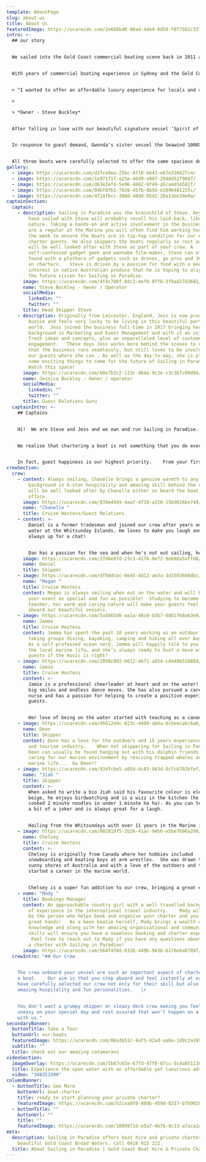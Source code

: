```yaml
---
template: AboutPage
slug: about-us
title: About Us
featuredImage: https://ucarecdn.com/2e668bd0-98ad-4de4-8d50-f8f7581c3377/
intro: >-
  ## our story


  We sailed into the Gold Coast commercial boating scene back in 2011 and thanks to our loyal guests and amazing crew we are thrilled to have grown to where we are now, offering 3 beautiful sailing catamarans for private charters and cruises departing from Marina Mirage.   


  With years of commercial boating experience in Sydney and the Gold Coast including skippering charter boats, water taxis, jet boats and commercial jet skis, Sailing in Paradise owner Steve Buckley brought a new style of sailing experience to the Coast.   


  > "I wanted to offer an affordable luxury experience for locals and visitors to get out on the water and experience the Gold Coast’s beautiful waterways and islands.  But most of all HAVE FUN doing it! "      

  >

  > *Owner - Steve Buckley*


  After falling in love with our beautiful signature vessel ‘Spirit of Gwonda’ (which remains one of the best catamarans on the water for social occasions) the dream became a reality and Sailing in Paradise was born.  


  In response to guest demand, Gwonda's sister vessel the Seawind 1000XL joined our fleet in 2018, followed by Oceans, our deluxe vessel, in 2021!


  All three boats were carefully selected to offer the same spacious deck area, stable sailing and beach landing capabilities.
gallery:
  - image: https://ucarecdn.com/d3fce9ea-25bc-4f10-b643-e67e330427c4/
  - image: https://ucarecdn.com/1a97171f-a25e-46d9-a987-2940d52f9607/
  - image: https://ucarecdn.com/d63e2ef4-5e96-4662-9f49-a5ca4d34582f/
  - image: https://ucarecdn.com/04bf8fb1-7026-457b-8b56-e2890481225c/
  - image: https://ucarecdn.com/4f14fbcc-388d-40dd-85d2-26a13ee39e9a/
captainSection:
  captain:
    - description: Sailing in Paradise was the brainchild of Steve. Any of you who
        have sailed with Steve will probably recall his laid-back, likeable
        nature. Taking a hands-on and active involvement in the business, if you
        are a regular at the Marina you will often find him working hard during
        the week to ensure the boats are in tip-top condition for our next
        charter guests. He also skippers the boats regularly so rest assured you
        will be well looked after with Steve as part of your crew. A
        self-confessed gadget geek and wannabe film-maker, Steve can often be
        found with a plethora of gadgets such as drones, go pros and 360 cameras
        on charters.   Steve is driven by a passion for food with a keen
        interest in native Australian produce that he is hoping to align with
        the future vision for Sailing in Paradise.
      image: https://ucarecdn.com/4f4c708f-0dc2-4ef8-8ff6-3f0a427d3692/
      name: Steve Buckley - Owner / Operator
      socialMedia:
        linkedin: ""
        twitter: ""
      title: Head Skipper Steve
    - description: Originally from Leicester, England, Jess is now proud to be an
        Aussie and feels very lucky to be living in this beautiful part of the
        world.  Jess joined the business full-time in 2017 bringing her
        background in Marketing and Event Management and with it an injection of
        fresh ideas and concepts, plus an unparalleled level of customer
        engagement.   These days Jess works more behind the scenes to ensure
        that the business runs seamlessly, but still loves to be involved with
        our guests where she can . As well as the day-to-day, she is planning
        some exciting things to come for the future of Sailing in Paradise.
        Watch this space!
      image: https://ucarecdn.com/60e7b3c2-123c-4b4a-9c2e-c3c3bfc99d94/
      name: Jessica Buckley - Owner / operator
      socialMedia:
        linkedin: ""
        twitter: ""
      title: Guest Relations Guru
  captainIntro: >-
    ## Captains


    Hi!  We are Steve and Jess and we own and run Sailing in Paradise.  


    We realise that chartering a boat is not something that you do every day. Our aim is to make the entire experience as easy as possible, so that when you finally step aboard you can really just relax and enjoy the charter.  


    In fact, guest happiness is our highest priority.    From your first enquiry, through to our optional catering/beverage packages and finally to our welcoming crew (who we are often told feel like part of the family after just a few short hours) we aim to exceed your expectations.   We encourage you to check out our social channels and Guest Reviews (Instagram, Facebook and Trip Advisor links at bottom of page) to really get a vibe for what we are about.
crewSection:
  crew:
    - content: Always smiling, Chanelle brings a genuine warmth to any charter, with a
        background in 6-star hospitality and amazing skill behind the camera you
        will be well looked after by Chanelle either on board the boat or in the
        office.
      image: https://ucarecdn.com/839ed449-4aaf-4f18-a320-15bd026be749/-/crop/748x586/0,32/-/preview/
      name: "Chanelle "
      title: Cruise Hostess/Guest Relations
    - content: >-
        Daniel is a former tradesman and joined our crew after years on the
        water at the Whitsunday Islands. He loves to make you laugh and he is
        always up for a chat! 


        Dan has a passion for the sea and when he's not out sailing, he can be found wakeboarding or jet skiing. You'll be sure to have a great day out with Daniel, "the captain of your hearts"!
      image: https://ucarecdn.com/27d8e87d-23c3-4176-8ef2-9eb88a5affd0/-/preview/-/enhance/50/
      name: Daniel
      title: Skipper
    - image: https://ucarecdn.com/df0ddcbc-0e45-4d12-ae3a-3d3503698dbc/-/crop/750x898/0,48/-/preview/-/enhance/21/
      name: "Megan "
      title: Cruise Hostess
      content: Megan is always smiling when out on the water and will be sure to make
        your event as special and fun as possible!  Studying to become a
        teacher, her warm and caring nature will make your guests feel at home
        aboard our beautiful vessels.
    - image: https://ucarecdn.com/5a5665d6-aa1a-48c0-b5b7-6861f68a63e9/
      name: Jemma
      title: Cruise Hostess
      content: Jemma has spent the past 10 years working as an outdoor adventure guide
        taking groups diving, kayaking, camping and hiking all over Australia.
        As a self-professed ocean nerd, Jemma will happily talk to you all about
        the local marine life… and she’s always ready to bust a move with our
        guests if the music is right!
    - image: https://ucarecdn.com/2050c092-b612-4bf1-a854-cd448b51088d/-/crop/427x355/0,129/-/preview/
      name: Jamie
      title: Cruise Hostess
      content: >-
        Jamie is a professional cheerleader at heart and on the water! Full of
        big smiles and endless dance moves. She has also pursued a career as a
        nurse and has a passion for helping to create a positive experience for
        guests. 


        Her love of being on the water started with teaching as a canoe and kayak instructor for summer camps in Canada & sailing the Whitsundays and Greece.
    - image: https://ucarecdn.com/45612d4c-023c-4409-ab6a-6cbeecabc6a6/-/crop/2052x1420/158,0/-/preview/
      name: Deon
      title: Skipper
      content: Deon has a love for the outdoors and 15 years experience in the marine
        and tourism industry.    When not skippering for Sailing in Paradise
        Deon can usually be found hanging out with his dolphin friends and
        caring for our marine environment by rescuing trapped whales and injured
        marine life...  Go Deon!!
    - image: https://ucarecdn.com/93dfcbe5-a05d-4c83-943d-8cfcb702bfef/-/crop/1193x1414/1032,0/-/preview/
      name: "Jiah "
      title: Skipper
      content: >-
        When asked to write a bio Jiah said his favourite colour is electric
        beige, he enjoys birdwatching and is a wizz in the kitchen (he once
        cooked 2 minute noodles in under 1 minute ha ha). As you can tell, he is
        a bit of a joker and is always great for a laugh. 


        Hailing from the Whitsundays with over 11 years in the Marine industry, Jiah has a passion for sea life, the ocean and showing our guests around his new backyard here on the GC Broadwater.
    - image: https://ucarecdn.com/002819f5-2b26-41ac-94b6-e5be7698a290/-/crop/1815x2295/0,729/-/preview/
      name: Chelsey
      title: Cruise Hostess
      content: >-
        Chelsey is originally from Canada where her hobbies included
        snowboarding and beating boys at arm wrestles.  She was drawn to the
        sunny shores of Australia and with a love of the outdoors and the ocean
        started a career in the marine world.


        Chelsey is a super fun addition to our crew, bringing a great energy to her charters and is always super happy to help guests get “the shot”!
    - name: "Mady "
      title: Bookings Manager
      content: An approachable country girl with a well travelled background and years
        of experience in the international travel industry.    Mady will likely
        be the person who helps book and organise your charter and you are in
        great hands!   As a keen boatie herself, Mady brings a wealth of
        knowledge and along with her amazing organisational and communication
        skills will ensure you have a seamless booking and charter experience. 
         Feel free to reach out to Mady if you have any questions about booking
        a charter with Sailing in Paradise!
      image: https://ucarecdn.com/564f4f0d-032b-449b-9436-b176e6a87897/-/crop/2287x1732/22,0/-/preview/
  crewIntro: "## Our Crew


    The crew onboard your vessel are such an important aspect of chartering
    a boat.    Our aim is that you step aboard and feel instantly at ease so we
    have carefully selected our crew not only for their skill but also their
    amazing hospitality and fun personalities.   \r


    You don't want a grumpy skipper or sleazy deck crew making you feel
    uneasy on your special day and rest assured that won’t happen on a charter
    with us."
secondaryBanner:
  buttonTitle: Take a Tour
  buttonUrl: our-boats
  featuredImage: https://ucarecdn.com/06a3b51c-4af5-42ad-aa0a-1d9c2a169443/
  subtitle: ""
  title: check out our amazing catamarans
videoSection:
  imageOverlay: https://ucarecdn.com/5b87c65e-67fd-47f8-87cc-5cda851116da/
  title: Experience the open water with an affordable yet luxurious adventure
  video: "348353390"
columnBanner:
  - buttonTitle: See More
    buttonUrl: boat-charter
    title: ready to start planning your private charter?
    featuredImage: https://ucarecdn.com/b2caa059-80db-459d-8317-b769028c50e9/
  - buttonTitle: ""
    buttonUrl: ""
    title: ""
    featuredImage: https://ucarecdn.com/1009971d-e5a7-4b76-8c13-a7aca1eccd8c/
meta:
  description: Sailing in Paradise offers boat hire and private charters on the
    beautiful Gold Coast Broad Waters. Call 0418 915 222.
  title: About Sailing in Paradise | Gold Coast Boat Hire & Private Charters
---
```

